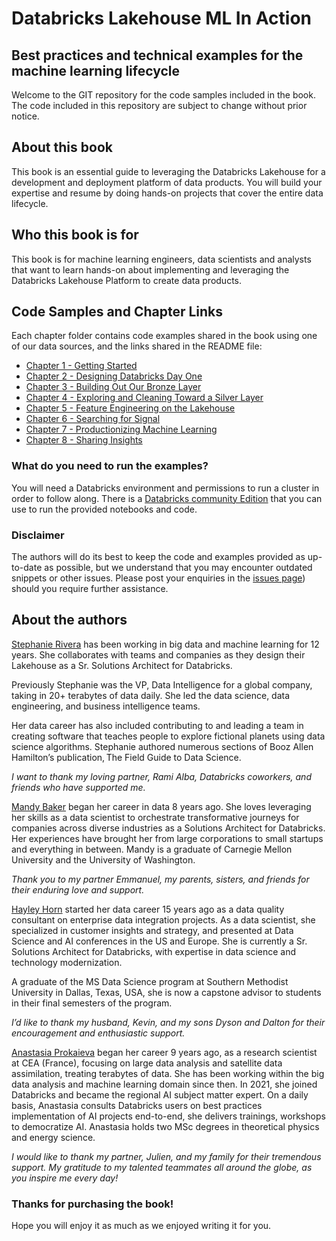 # Databricks Lakehouse ML In Action
## Best practices and technical examples for the machine learning lifecycle 

Welcome to the GIT repository for the code samples included in the book. The code included in this repository are subject to change without prior notice.


## About this book

This book is an essential guide to leveraging the Databricks Lakehouse for a development and deployment platform of data products. You will build your expertise and resume by doing hands-on projects that cover the entire data lifecycle. 

## Who this book is for

This book is for machine learning engineers, data scientists and analysts that want to learn hands-on about implementing and leveraging the Databricks Lakehouse Platform to create data products.

## Code Samples and Chapter Links

Each chapter folder contains code examples shared in the book using one of our data sources, and the links shared in the README file:

* [Chapter 1 - Getting Started](https://github.com/PacktPublishing/Databricks-Lakehouse-ML-In-Action/tree/main/Chapter_1_Getting_Started)
* [Chapter 2 - Designing Databricks Day One](https://github.com/PacktPublishing/Databricks-Lakehouse-ML-In-Action/tree/main/Chapter_2_Setting_up)
* [Chapter 3 - Building Out Our Bronze Layer](https://github.com/PacktPublishing/Databricks-Lakehouse-ML-In-Action/tree/main/Chapter_3_Building_the_bronze_layer)
* [Chapter 4 - Exploring and Cleaning Toward a Silver Layer](https://github.com/PacktPublishing/Databricks-Lakehouse-ML-In-Action/tree/main/Chapter_4_Cleaning_and_exploring)
* [Chapter 5 - Feature Engineering on the Lakehouse](https://github.com/PacktPublishing/Databricks-Lakehouse-ML-In-Action/tree/main/Chapter_5_Feature_engineering)
* [Chapter 6 - Searching for Signal](https://github.com/PacktPublishing/Databricks-Lakehouse-ML-In-Action/tree/main/Chapter_6_Searching_for_signal)
* [Chapter 7 - Productionizing Machine Learning](https://github.com/PacktPublishing/Databricks-Lakehouse-ML-In-Action/tree/main/Chapter_7_Production)
* [Chapter 8 - Sharing Insights](https://github.com/PacktPublishing/Databricks-Lakehouse-ML-In-Action/tree/main/Chapter_8_Sharing_Insights) 

### What do you need to run the examples?

You will need a Databricks environment and permissions to run a cluster in order to follow along. There is a [Databricks community Edition](https://docs.databricks.com/en/getting-started/community-edition.html) that you can use to run the provided notebooks and code.


### Disclaimer

The authors will do its best to keep the code and examples provided as up-to-date as possible, but we understand that you may encounter outdated snippets or other issues. Please post your enquiries in the [issues page](https://github.com/PacktPublishing/Databricks-Lakehouse-ML-In-Action/issues)) should you require further assistance.

## About the authors

[Stephanie Rivera](https://www.linkedin.com/in/stephanieamrivera/) has been working in big data and machine learning for 12 years. She collaborates with teams and companies as they design their Lakehouse as a Sr. Solutions Architect for Databricks. 

Previously Stephanie was the VP, Data Intelligence for a global company, taking in 20+ terabytes of data daily. She led the data science, data engineering, and business intelligence teams. 

Her data career has also included contributing to and leading a team in creating software that teaches people to explore fictional planets using data science algorithms. Stephanie authored numerous sections of Booz Allen Hamilton’s publication, The Field Guide to Data Science. 

<i>I want to thank my loving partner, Rami Alba, Databricks coworkers, and friends who have supported me. </i>

[Mandy Baker](https://www.linkedin.com/in/amanda-baker-2b089831/) began her career in data 8 years ago. She loves leveraging her skills as a data scientist to orchestrate transformative journeys for companies across diverse industries as a Solutions Architect for Databricks. Her experiences have brought her from large corporations to small startups and everything in between. Mandy is a graduate of Carnegie Mellon University and the University of Washington.  

<i>Thank you to my partner Emmanuel, my parents, sisters, and friends for their enduring love and support. </i>

[Hayley Horn](https://www.linkedin.com/in/hayleyhorn/) started her data career 15 years ago as a data quality consultant on enterprise data integration projects. As a data scientist, she specialized in customer insights and strategy, and presented at Data Science and AI conferences in the US and Europe. She is currently a Sr. Solutions Architect for Databricks, with expertise in data science and technology modernization. 

A graduate of the MS Data Science program at Southern Methodist University in Dallas, Texas, USA, she is now a capstone advisor to students in their final semesters of the program.  

<i>I’d like to thank my husband, Kevin, and my sons Dyson and Dalton for their encouragement and enthusiastic support.</i>  

[Anastasia Prokaieva](https://www.linkedin.com/in/anastasiia-prokaieva/) began her career 9 years ago, as a research scientist at CEA (France), focusing on large data analysis and satellite data assimilation, treating terabytes of data. She has been working within the big data analysis and machine learning domain since then. In 2021, she joined Databricks and became the regional AI subject matter expert. 
On a daily basis, Anastasia consults Databricks users on best practices implementation of AI projects end-to-end, she delivers trainings, workshops to democratize AI. Anastasia holds two MSc degrees in theoretical physics and energy science.

<i>I would like to thank my partner, Julien, and my family for their tremendous support. My gratitude to my talented teammates all around the globe, as you inspire me every day!</i>


### Thanks for purchasing the book!

Hope you will enjoy it as much as we enjoyed writing it for you.
